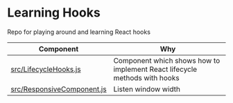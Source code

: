 # Learning Hooks

Repo for playing around and learning React hooks


| Component                                                  | Why                                                                       |
| ---------------------------------------------------------- | ------------------------------------------------------------------------- |
| [src/LifecycleHooks.js](./src/LifecycleHooks.js)           | Component which shows how to implement React lifecycle methods with hooks |
| [src/ResponsiveComponent.js](./src/ResponsiveComponent.js) | Listen window width                                                       |

